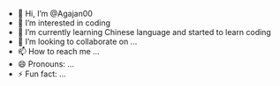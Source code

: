 - 👋 Hi, I’m @Agajan00
- 👀 I’m interested in coding
- 🌱 I’m currently learning Chinese language and started to learn coding
- 💞️ I’m looking to collaborate on ...
- 📫 How to reach me ...
- 😄 Pronouns: ...
- ⚡ Fun fact: ...

<!---
Agajan00/Agajan00 is a ✨ special ✨ repository because its `README.md` (this file) appears on your GitHub profile.
You can click the Preview link to take a look at your changes.
--->
